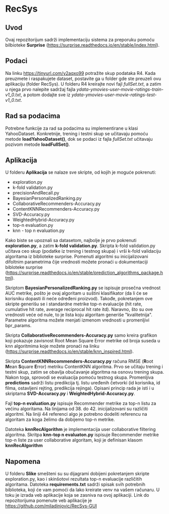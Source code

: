# RecSys


## Uvod 
Ovaj repozitorijum sadrži implementaciju sistema za preporuku pomoću bilbioteke **Surprise** (https://surprise.readthedocs.io/en/stable/index.html). 
## Podaci 
Na linku https://tinyurl.com/y2aqxo99 potražite skup podataka R4. Kada preuzmete i raspakujete dataset, postavite ga u folder gde ste preuzeli ovu aplikaciju (folder RecSys). 
U folderu R4 kreirajte novi fajl  *fullSet.txt*, a zatim u njega prvo nalepite sadržaj fajla *ydata-ymovies-user-movie-ratings-train-v1_0.txt*, a potom dodajte sve iz *ydata-ymovies-user-movie-ratings-test-v1_0.txt*.

## Rad sa podacima
Potrebne funkcije za rad sa podacima su implementirane u klasi YahooDataset. Konkretnije, trening i testni skup se učitavaju pomoću metode **loadYahooDataset()**, dok se podaci iz fajla *fullSet.txt* učitavaju pozivom metode **loadFullSet()**.

## Aplikacija
U folderu **Aplikacija** se nalaze sve skripte, od kojih je moguće pokrenuti:
- exploration.py
- k-fold validation.py
- precisionAndRecall.py
- BayesianPersonalizedRanking.py
- CollaborativeRecommenders-Accuracy.py
- ContentKNNRecommenders-Accuracy.py
- SVD-Accuracy.py
- WeightedHybrid-Accuracy.py
- top-n evaluation.py
- knn - top n evaluation.py


Kako biste se upoznali sa datasetom, najbolje je prvo pokrenuti **exploration.py**, a zatim **k-fold validation.py**. Skripta k-fold validation.py učitava ceo skup (podatke iz trening i testnog skupa) i vrši k-fold validaciju algoritama iz biblioteke surprise. Pomenuti algoritmi su inicijalizovani difoltnim parametrima čije vrednosti možete pronaći u dokumentaciji bibloteke surprise (https://surprise.readthedocs.io/en/stable/prediction_algorithms_package.html).

Skriptom **BayesianPersonalizedRanking.py** se ispisuje prosečna vrednost AUC metrike, pošto je ovaj algoritam u suštini klasifikator (da li će se korisniku dopasti ili neće određeni proizvod). Takođe, pokretanjem ove skripte generišu se i standardne metrike top-n evaluacije (hit rate, cumulative hit rate, average reciprocal hit rate itd). Naravno, što su ove vrednosti veće od nule, to je lista koju algoritam generiše "kvalitetnija". Parametre algoritma možete menjati izmenom vrednosti u promenljivi bpr_params. 

Skripta **CollaborativeRecommenders-Accuracy.py** samo kreira grafikon koji pokazuje zavisnost Root Mean Square Error metrike od broja suseda u knn algoritmima koje možete pronaći na linku (https://surprise.readthedocs.io/en/stable/knn_inspired.html). 

Skripta **ContentKNNRecommenders-Accuracy.py** računa RMSE (**R**oot **M**ean **S**quare **E**rror) metriku ContentKNN algoritma. Prvo se učitaju trening i testni skup, zatim se obavlja obučavanje algoritma na osnovu trening skupa. Nakon toga, sprovodi se evaluacija pomoću testnog skupa.
Promenljiva **predictions** sadrži listu predikcija tj. listu uređenih četvorki (id korisnika, id filma, ostavljeni rejting, predikcija rejinga).
Opisani princip rada je isti i u skriptama **SVD-Accuracy.py** i **WeightedHybrid-Accuracy.py**.

Fajl **top-n evaluation.py** ispisuje Recommender metrike za top-n listu za većinu algoritama. Na linijama od 38. do 42. inicijalizovani su različiti algoritmi. Na liniji 44 referenci algo je potrebno dodeliti referencu na algoritam za koga želimo da dobijemo top-n metrike.

Datoteka **knnRecAlgorithm** je implementacija user collaborative filtering algoritma. 
Skritpa **knn-top n evaluaton.py**  ispisuje Recommender metrike top-n liste za user collaborative algoritam, koji je definisan klasom **knnRecAlgorithm**

## Napomena
U folderu **Slike** smešteni su su dijagrami dobijeni pokretanjem skripte exploration.py, kao i skinšotovi rezultata top-n evaluacije različitih algoritama. Datoteka **requirements.txt** sadrži spisak svih potrebnih biblioteka, koji će vam pomoći da lako kreirate venv na vašem računaru.
U toku je izrada veb aplikacije  koja se zasniva na ovoj aplikaciji. Link do repozitorijuma pomenute veb aplikacije je https://github.com/miladinjovic/RecSys-GUI

